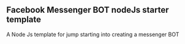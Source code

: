 ## Facebook Messenger BOT nodeJs starter template

A Node Js template for jump starting into creating a messenger BOT